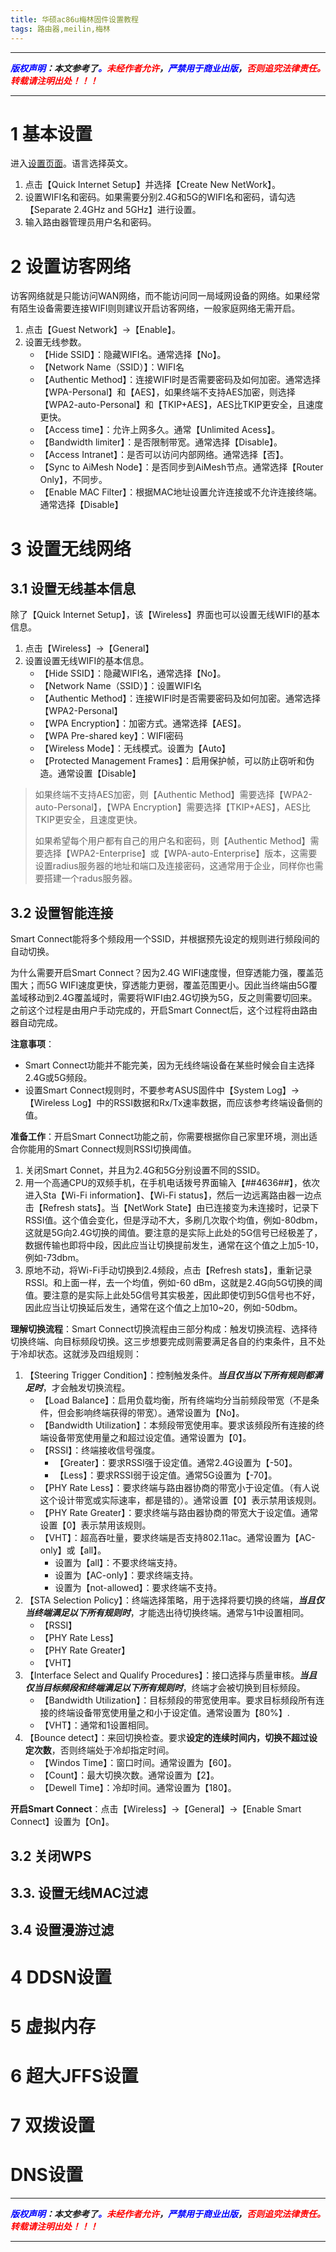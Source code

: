 ```yaml
---
title: 华硕ac86u梅林固件设置教程
tags: 路由器,meilin,梅林
---
```



------

***<font color=blue>版权声明</font>：本文参考了<font color=blue>。</font><font color=red>未经作者允许</font>，<font color=blue>严禁用于商业出版</font>，<font color=red>否则追究法律责任。转载请注明出处！！！</font>***

------


# 1 基本设置
进入[设置页面](router.asus.com/)。语言选择英文。

1. 点击【Quick Internet Setup】并选择【Create New NetWork】。
2. 设置WIFI名和密码。如果需要分别2.4G和5G的WIFI名和密码，请勾选【Separate 2.4GHz and 5GHz】进行设置。
3. 输入路由器管理员用户名和密码。

# 2 设置访客网络

访客网络就是只能访问WAN网络，而不能访问同一局域网设备的网络。如果经常有陌生设备需要连接WIFI则则建议开启访客网络，一般家庭网络无需开启。

1. 点击【Guest Network】→【Enable】。
2. 设置无线参数。
	* 【Hide SSID】：隐藏WIFI名。通常选择【No】。
	* 【Network Name（SSID）】：WIFI名
	* 【Authentic Method】：连接WIFI时是否需要密码及如何加密。通常选择【WPA-Personal】和【AES】，如果终端不支持AES加密，则选择【WPA2-auto-Personal】和【TKIP+AES】，AES比TKIP更安全，且速度更快。
	* 【Access time】：允许上网多久。通常【Unlimited Acess】。
	* 【Bandwidth limiter】：是否限制带宽。通常选择【Disable】。
	* 【Access Intranet】：是否可以访问内部网络。通常选择【否】。
	* 【Sync to AiMesh Node】：是否同步到AiMesh节点。通常选择【Router Only】，不同步。
	* 【Enable MAC Filter】：根据MAC地址设置允许连接或不允许连接终端。通常选择【Disable】

# 3 设置无线网络

## 3.1 设置无线基本信息

除了【Quick Internet Setup】，该【Wireless】界面也可以设置无线WIFI的基本信息。

1. 点击【Wireless】→【General】
2. 设置设置无线WIFI的基本信息。
	* 【Hide SSID】：隐藏WIFI名，通常选择【No】。
	* 【Network Name（SSID）】：设置WIFI名
	* 【Authentic Method】：连接WIFI时是否需要密码及如何加密。通常选择【WPA2-Personal】
	* 【WPA Encryption】：加密方式。通常选择【AES】。
	* 【WPA Pre-shared key】：WIFI密码
	* 【Wireless Mode】：无线模式。设置为【Auto】
	* 【Protected Management Frames】：启用保护帧，可以防止窃听和伪造。通常设置【Disable】


>如果终端不支持AES加密，则【Authentic Method】需要选择【WPA2-auto-Personal】，【WPA Encryption】需要选择【TKIP+AES】，AES比TKIP更安全，且速度更快。
>
>如果希望每个用户都有自己的用户名和密码，则【Authentic Method】需要选择【WPA2-Enterprise】或【WPA-auto-Enterprise】版本，这需要设置radius服务器的地址和端口及连接密码，这通常用于企业，同样你也需要搭建一个radus服务器。

## 3.2 设置智能连接

Smart Connect能将多个频段用一个SSID，并根据预先设定的规则进行频段间的自动切换。

为什么需要开启Smart Connect？因为2.4G WIFI速度慢，但穿透能力强，覆盖范围大；而5G WIFI速度更快，穿透能力更弱，覆盖范围更小。因此当终端由5G覆盖域移动到2.4G覆盖域时，需要将WIFI由2.4G切换为5G，反之则需要切回来。之前这个过程是由用户手动完成的，开启Smart Connect后，这个过程将由路由器自动完成。

**注意事项**：
* Smart Connect功能并不能完美，因为无线终端设备在某些时候会自主选择2.4G或5G频段。
* 设置Smart Connect规则时，不要参考ASUS固件中【System Log】→【Wireless Log】中的RSSI数据和Rx/Tx速率数据，而应该参考终端设备侧的值。

**准备工作**：开启Smart Connect功能之前，你需要根据你自己家里环境，测出适合你能用的Smart Connect规则RSSI切换阈值。
1. 关闭Smart Connet，并且为2.4G和5G分别设置不同的SSID。
2. 用一个高通CPU的双频手机，在手机电话拨号界面输入【*#*#4636#*#*】，依次进入Sta【Wi-Fi information】、【Wi-Fi status】，然后一边远离路由器一边点击【Refresh stats】。当【NetWork State】由已连接变为未连接时，记录下RSSI值。这个值会变化，但是浮动不大，多刷几次取个均值，例如-80dbm，这就是5G向2.4G切换的阈值。要注意的是实际上此处的5G信号已经极差了，数据传输也即将中段，因此应当让切换提前发生，通常在这个值之上加5-10，例如-73dbm。
3. 原地不动，将Wi-Fi手动切换到2.4频段，点击【Refresh stats】，重新记录RSSI。和上面一样，去一个均值，例如-60 dBm，这就是2.4G向5G切换的阈值。要注意的是实际上此处5G信号其实极差，因此即使切到5G信号也不好，因此应当让切换延后发生，通常在这个值之上加10~20，例如-50dbm。

**理解切换流程**：Smart Connect切换流程由三部分构成：触发切换流程、选择待切换终端、向目标频段切换。这三步想要完成则需要满足各自的约束条件，且不处于冷却状态。这就涉及四组规则：
1. 【Steering Trigger Condition】：控制触发条件。***当且仅当以下所有规则都满足时***，才会触发切换流程。
	* 【Load Balance】：启用负载均衡，所有终端均分当前频段带宽（不是条件，但会影响终端获得的带宽）。通常设置为【No】。
	* 【Bandwidth Utilization】：本频段带宽使用率。要求该频段所有连接的终端设备带宽使用量之和超过设定值。通常设置为【0】。
	* 【RSSI】：终端接收信号强度。
		* 【Greater】：要求RSSI强于设定值。通常2.4G设置为【-50】。
		* 【Less】：要求RSSI弱于设定值。通常5G设置为【-70】。
	* 【PHY Rate Less】：要求终端与路由器协商的带宽小于设定值。（有人说这个设计带宽或实际速率，都是错的）。通常设置【0】表示禁用该规则。
	* 【PHY Rate Greater】：要求终端与路由器协商的带宽大于设定值。通常设置【0】表示禁用该规则。
	* 【VHT】：超高吞吐量，要求终端是否支持802.11ac。通常设置为【AC-only】或【all】。
		* 设置为【all】：不要求终端支持。
		* 设置为【AC-only】：要求终端支持。
		* 设置为【not-allowed】：要求终端不支持。
2. 【STA Selection Policy】：终端选择策略，用于选择将要切换的终端，***当且仅当终端满足以下所有规则时***，才能选出待切换终端。通常与1中设置相同。
	* 【RSSI】
	* 【PHY Rate Less】
	* 【PHY Rate Greater】
	* 【VHT】
3. 【Interface Select and Qualify Procedures】：接口选择与质量审核。***当且仅当目标频段和终端满足以下所有规则时***，终端才会被切换到目标频段。
	* 【Bandwidth Utilization】：目标频段的带宽使用率。要求目标频段所有连接的终端设备带宽使用量之和小于设定值。通常设置为【80%】.
	* 【VHT】：通常和1设置相同。
4. 【Bounce detect】：来回切换检查。要求**设定的连续时间内，切换不超过设定次数**，否则终端处于冷却指定时间。
	* 【Windos Time】：窗口时间。通常设置为【60】。
	* 【Count】：最大切换次数。通常设置为【2】。
	* 【Dewell Time】：冷却时间。通常设置为【180】。

**开启Smart Connect**：点击【Wireless】→【General】→【Enable Smart Connect】设置为【On】。

## 3.2 关闭WPS


## 3.3. 设置无线MAC过滤

## 3.4 设置漫游过滤

# 4 DDSN设置

# 5 虚拟内存

# 6 超大JFFS设置

# 7 双拨设置

#  DNS设置

------

***<font color=blue>版权声明</font>：本文参考了<font color=blue>。</font><font color=red>未经作者允许</font>，<font color=blue>严禁用于商业出版</font>，<font color=red>否则追究法律责任。转载请注明出处！！！</font>***

------
